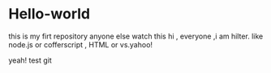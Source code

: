 
# Hello-world
this is my firt repository
anyone else watch this
    hi , everyone ,i am hilter. like node.js or cofferscript , HTML or vs.yahoo!


yeah!
test git 
